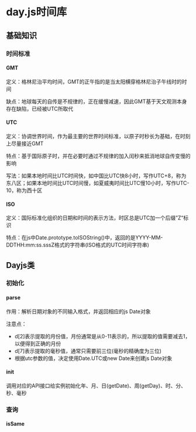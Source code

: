 # day.js时间库

## 基础知识
### 时间标准
#### GMT
定义：格林尼治平均时间，GMT的正午指的是当太阳横穿格林尼治子午线时的时间

缺点：地球每天的自传是不规律的，正在缓慢减速，因此GMT基于天文观测本身存在缺陷，已经被UTC所取代

#### UTC
定义：协调世界时间，作为最主要的世界时间标准，以原子时秒长为基础，在时刻上尽量接近GMT

特点：基于国际原子时，并在必要时通过不规律的加入闰秒来抵消地球自传变慢的影响

写法：如果本地时间比UTC时间快，如中国比UTC快8小时，写作UTC+8，称为东八区；如果本地时间比UTC时间慢，如夏威夷时间比UTC慢10小时，写作UTC-10，称为西十区

#### ISO
定义：国际标准化组织的日期和时间的表示方法，时区总是UTC加一个后缀”Z“标识

特点：在js中Date.prototype.toISOString()中，返回的是YYYY-MM-DDTHH:mm:ss.sssZ格式的字符串(ISO格式的UTC时间字符串)

## Dayjs类

### 初始化
#### parse
作用：解析日期对象的不同输入格式，并返回相应的js Date对象

注意点：

- d[2]表示提取的月份值，月份通常是从0-11表示的，所以提取的值需要减去1，以便得到正确的月份
- d[7]表示提取的毫秒值，通常只需要前三位(毫秒的精确度为三位)
- 根据utc参数的值，决定使用Date.UTC或new Date来创建js Date对象
 
#### init
调用对应的API接口给实例初始化年、月、日(getDate)、周(getDay)、时、分、秒、毫秒

### 查询
#### isSame
